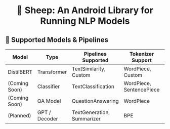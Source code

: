 <h1 align="center">🐑 Sheep: An Android Library for Running NLP Models</h1>

## 🧠 Supported Models & Pipelines

| Model        | Type         | Pipelines Supported       | Tokenizer Support     | Status     |
|--------------|--------------|---------------------------|------------------------|------------|
| DistilBERT   | Transformer  | TextSimilarity, Custom    | WordPiece, Custom      | ✅ Working |
| (Coming Soon)| Classifier   | TextClassification        | WordPiece, SentencePiece| 🚧 Planned |
| (Coming Soon)| QA Model     | QuestionAnswering         | WordPiece              | 🚧 Planned |
| (Planned)    | GPT / Decoder| TextGeneration, Summarizer| BPE   

